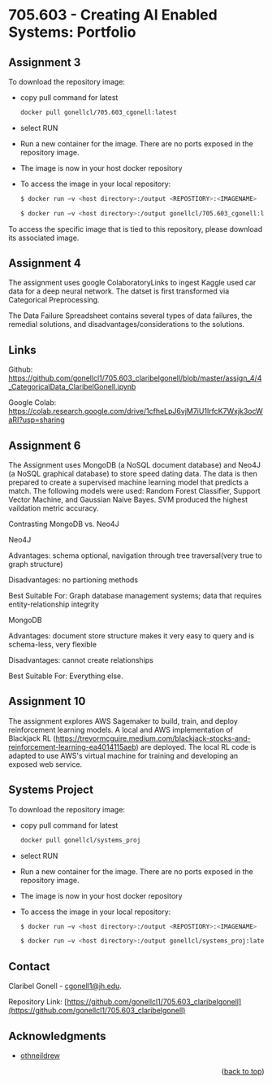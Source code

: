 # 705.603 - Creating AI Enabled Systems: Portfolio

<!-- Improved compatibility of back to top link: See: https://github.com/othneildrew/Best-README-Template/pull/73 -->
<a name="readme-top"></a>
<!--
*** Thanks for checking out the Best-README-Template. If you have a suggestion
*** that would make this better, please fork the repo and create a pull request
*** or simply open an issue with the tag "enhancement".
*** Don't forget to give the project a star!
*** Thanks again! Now go create something AMAZING! :D
-->


<!-- ASSIGNMENT 3 -->
## Assignment 3


To download the repository image: 
* copy pull command for latest
  ```sh
  docker pull gonellcl/705.603_cgonell:latest
  ```
* select RUN
* Run a new container for the image. There are no ports exposed in the repository image. 
* The image is now in your host docker repository

* To access the image in your local repository: 
  ```sh
  $ docker run –v <host directory>:/output <REPOSTIORY>:<IMAGENAME>
  ```
   ```sh
  $ docker run –v <host directory>:/output gonellcl/705.603_cgonell:latest
  ```
To access the specific image that is tied to this repository, please download its associated image. 


<!-- ABOUT THE ASSIGNMENT -->
## Assignment 4

The assignment uses google ColaboratoryLinks to ingest Kaggle used car data for a deep neural network. The datset is first transformed via Categorical Preprocessing.

The Data Failure Spreadsheet contains several types of data failures, the remedial solutions, and disadvantages/considerations to the solutions. 

<!-- GETTING STARTED -->
## Links

Github: https://github.com/gonellcl1/705.603_claribelgonell/blob/master/assign_4/4_CategoricalData_ClaribelGonell.ipynb

Google Colab: https://colab.research.google.com/drive/1cfheLpJ6vjM7iU1IrfcK7Wxjk3ocWaRI?usp=sharing



<!-- ASSIGNMENT 6 -->
## Assignment 6

The Assignment uses MongoDB (a NoSQL document database) and Neo4J (a NoSQL graphical database) to store speed dating data. The data is then prepared to create a supervised machine learning model that predicts a match. The following models were used: Random Forest Classifier, Support Vector Machine, and Gaussian Naive Bayes.
SVM produced the highest vaildation metric accuracy. 

Contrasting MongoDB vs. Neo4J

Neo4J

Advantages: schema optional, navigation through tree traversal(very true to graph structure)

Disadvantages: no partioning methods

Best Suitable For: Graph database management systems; data that requires entity-relationship integrity

MongoDB

Advantages: document store structure makes it very easy to query and is schema-less, very flexible

Disadvantages: cannot create relationships

Best Suitable For: Everything else.



<!-- ASSIGNMENT 10 -->
## Assignment 10

The assignment explores AWS Sagemaker to build, train, and deploy reinforcement learning models. A local and AWS implementation of Blackjack RL (https://trevormcguire.medium.com/blackjack-stocks-and-reinforcement-learning-ea4014115aeb) are deployed. The local RL code is adapted to use AWS's virtual machine for training and developing an exposed web service.  



<!-- ASSIGNMENT 12-->
## Systems Project

To download the repository image: 
* copy pull command for latest
  ```sh
  docker pull gonellcl/systems_proj
  ```
* select RUN
* Run a new container for the image. There are no ports exposed in the repository image. 
* The image is now in your host docker repository

* To access the image in your local repository: 
  ```sh
  $ docker run –v <host directory>:/output <REPOSTIORY>:<IMAGENAME>
  ```
   ```sh
  $ docker run –v <host directory>:/output gonellcl/systems_proj:latest
  ```

<!-- CONTACT -->
## Contact

Claribel Gonell  - cgonell1@jh.edu.

Repository Link: [https://github.com/gonellcl1/705.603_claribelgonell](https://github.com/gonellcl1/705.603_claribelgonell)




<!-- ACKNOWLEDGMENTS -->
## Acknowledgments

* [othneildrew](https://github.com/othneildrew/Best-README-Template/blob/master/BLANK_README.md)


<p align="right">(<a href="#readme-top">back to top</a>)</p>
